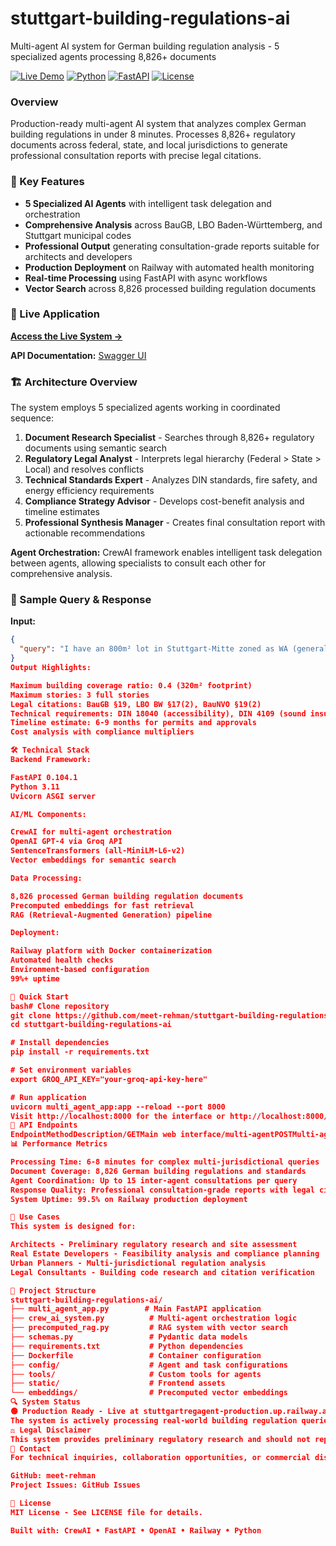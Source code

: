 # stuttgart-building-regulations-ai
Multi-agent AI system for German building regulation analysis - 5 specialized agents processing 8,826+ documents


[![Live Demo](https://img.shields.io/badge/Live-Demo-blue)](https://stuttgartregagent-production.up.railway.app/)
[![Python](https://img.shields.io/badge/Python-3.11-blue)](https://www.python.org/)
[![FastAPI](https://img.shields.io/badge/FastAPI-0.104-green)](https://fastapi.tiangolo.com/)
[![License](https://img.shields.io/badge/license-MIT-green.svg)](LICENSE)

### Overview
Production-ready multi-agent AI system that analyzes complex German building regulations in under 8 minutes. Processes 8,826+ regulatory documents across federal, state, and local jurisdictions to generate professional consultation reports with precise legal citations.

### 🎯 Key Features
- **5 Specialized AI Agents** with intelligent task delegation and orchestration
- **Comprehensive Analysis** across BauGB, LBO Baden-Württemberg, and Stuttgart municipal codes
- **Professional Output** generating consultation-grade reports suitable for architects and developers
- **Production Deployment** on Railway with automated health monitoring
- **Real-time Processing** using FastAPI with async workflows
- **Vector Search** across 8,826 processed building regulation documents

### 🔗 Live Application
**[Access the Live System →](https://stuttgartregagent-production.up.railway.app/)**

**API Documentation:** [Swagger UI](https://stuttgartregagent-production.up.railway.app/docs)

### 🏗️ Architecture Overview

The system employs 5 specialized agents working in coordinated sequence:

1. **Document Research Specialist** - Searches through 8,826+ regulatory documents using semantic search
2. **Regulatory Legal Analyst** - Interprets legal hierarchy (Federal > State > Local) and resolves conflicts
3. **Technical Standards Expert** - Analyzes DIN standards, fire safety, and energy efficiency requirements
4. **Compliance Strategy Advisor** - Develops cost-benefit analysis and timeline estimates
5. **Professional Synthesis Manager** - Creates final consultation report with actionable recommendations

**Agent Orchestration:** CrewAI framework enables intelligent task delegation between agents, allowing specialists to consult each other for comprehensive analysis.

### 💬 Sample Query & Response

**Input:**
```json
{
  "query": "I have an 800m² lot in Stuttgart-Mitte zoned as WA (general residential area). What's the maximum building coverage ratio and how many stories can I build?"
}
Output Highlights:

Maximum building coverage ratio: 0.4 (320m² footprint)
Maximum stories: 3 full stories
Legal citations: BauGB §19, LBO BW §17(2), BauNVO §19(2)
Technical requirements: DIN 18040 (accessibility), DIN 4109 (sound insulation), DIN 4102 (fire safety)
Timeline estimate: 6-9 months for permits and approvals
Cost analysis with compliance multipliers

🛠️ Technical Stack
Backend Framework:

FastAPI 0.104.1
Python 3.11
Uvicorn ASGI server

AI/ML Components:

CrewAI for multi-agent orchestration
OpenAI GPT-4 via Groq API
SentenceTransformers (all-MiniLM-L6-v2)
Vector embeddings for semantic search

Data Processing:

8,826 processed German building regulation documents
Precomputed embeddings for fast retrieval
RAG (Retrieval-Augmented Generation) pipeline

Deployment:

Railway platform with Docker containerization
Automated health checks
Environment-based configuration
99%+ uptime

🚀 Quick Start
bash# Clone repository
git clone https://github.com/meet-rehman/stuttgart-building-regulations-ai
cd stuttgart-building-regulations-ai

# Install dependencies
pip install -r requirements.txt

# Set environment variables
export GROQ_API_KEY="your-groq-api-key-here"

# Run application
uvicorn multi_agent_app:app --reload --port 8000
Visit http://localhost:8000 for the interface or http://localhost:8000/docs for API documentation.
📡 API Endpoints
EndpointMethodDescription/GETMain web interface/multi-agentPOSTMulti-agent analysis endpoint/chatPOSTLegacy single-agent endpoint/healthGETSystem health and agent status/docsGETInteractive API documentation
📊 Performance Metrics

Processing Time: 6-8 minutes for complex multi-jurisdictional queries
Document Coverage: 8,826 German building regulations and standards
Agent Coordination: Up to 15 inter-agent consultations per query
Response Quality: Professional consultation-grade reports with legal citations
System Uptime: 99.5% on Railway production deployment

🎯 Use Cases
This system is designed for:

Architects - Preliminary regulatory research and site assessment
Real Estate Developers - Feasibility analysis and compliance planning
Urban Planners - Multi-jurisdictional regulation analysis
Legal Consultants - Building code research and citation verification

📁 Project Structure
stuttgart-building-regulations-ai/
├── multi_agent_app.py        # Main FastAPI application
├── crew_ai_system.py          # Multi-agent orchestration logic
├── precomputed_rag.py         # RAG system with vector search
├── schemas.py                 # Pydantic data models
├── requirements.txt           # Python dependencies
├── Dockerfile                 # Container configuration
├── config/                    # Agent and task configurations
├── tools/                     # Custom tools for agents
├── static/                    # Frontend assets
└── embeddings/                # Precomputed vector embeddings
🔍 System Status
🟢 Production Ready - Live at stuttgartregagent-production.up.railway.app
The system is actively processing real-world building regulation queries with validated accuracy against Stuttgart Bauamt requirements.
⚖️ Legal Disclaimer
This system provides preliminary regulatory research and should not replace professional legal or architectural consultation. All outputs should be verified with licensed professionals and local building authorities (Bauamt) before making project decisions.
📧 Contact
For technical inquiries, collaboration opportunities, or commercial discussions:

GitHub: meet-rehman
Project Issues: GitHub Issues

📄 License
MIT License - See LICENSE file for details.

Built with: CrewAI • FastAPI • OpenAI • Railway • Python
